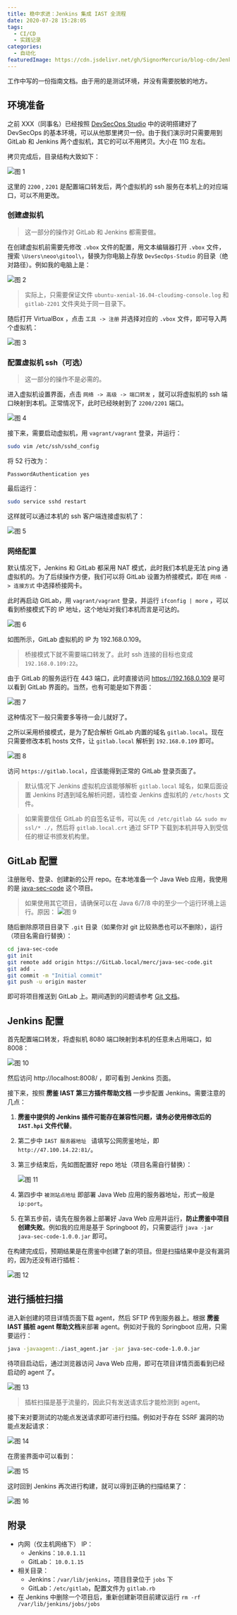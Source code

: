 ```yaml
---
title: 稳中求进：Jenkins 集成 IAST 全流程
date: 2020-07-28 15:28:05
tags:
  - CI/CD
  - 实践记录
categories:
  - 自动化
featuredImage: https://cdn.jsdelivr.net/gh/SignorMercurio/blog-cdn/JenkinsIAST/0.png
---
```


工作中写的一份指南文档。由于用的是测试环境，并没有需要脱敏的地方。

<!--more-->

## 环境准备

之前 XXX（同事名）已经按照 [DevSecOps Studio](https://github.com/hysnsec/DevSecOps-Studio) 中的说明搭建好了 DevSecOps 的基本环境，可以从他那里拷贝一份。由于我们演示时只需要用到 GitLab 和 Jenkins 两个虚拟机，其它的可以不用拷贝。大小在 11G 左右。

拷贝完成后，目录结构大致如下：

![图 1](https://cdn.jsdelivr.net/gh/SignorMercurio/blog-cdn/JenkinsIAST/1.png)

这里的 `2200` , `2201` 是配置端口转发后，两个虚拟机的 ssh 服务在本机上的对应端口，可以不用更改。

### 创建虚拟机

> 这一部分的操作对 GitLab 和 Jenkins 都需要做。

在创建虚拟机前需要先修改 `.vbox` 文件的配置，用文本编辑器打开 `.vbox` 文件，搜索 `\Users\neoo\gitool\`，替换为你电脑上存放 `DevSecOps-Studio` 的目录（绝对路径）。例如我的电脑上是：

![图 2](https://cdn.jsdelivr.net/gh/SignorMercurio/blog-cdn/JenkinsIAST/2.png)

> 实际上，只需要保证文件 `ubuntu-xenial-16.04-cloudimg-console.log` 和 `gitlab-2201` 文件夹处于同一目录下。

随后打开 VirtualBox ，点击 `工具 -> 注册` 并选择对应的 `.vbox` 文件，即可导入两个虚拟机：

![图 3](https://cdn.jsdelivr.net/gh/SignorMercurio/blog-cdn/JenkinsIAST/3.png)

### 配置虚拟机 ssh（可选）

> 这一部分的操作不是必需的。

进入虚拟机设置界面，点击 `网络 -> 高级 -> 端口转发` ，就可以将虚拟机的 ssh 端口映射到本机。正常情况下，此时已经映射到了 `2200/2201` 端口。

![图 4](https://cdn.jsdelivr.net/gh/SignorMercurio/blog-cdn/JenkinsIAST/4.png)

接下来，需要启动虚拟机，用 `vagrant/vagrant` 登录，并运行：

```bash
sudo vim /etc/ssh/sshd_config
```

将 52 行改为：

```
PasswordAuthentication yes
```

最后运行：

```bash
sudo service sshd restart
```

这样就可以通过本机的 ssh 客户端连接虚拟机了：

![图 5](https://cdn.jsdelivr.net/gh/SignorMercurio/blog-cdn/JenkinsIAST/5.png)

### 网络配置

默认情况下，Jenkins 和 GitLab 都采用 NAT 模式，此时我们本机是无法 ping 通虚拟机的。为了后续操作方便，我们可以将 GitLab 设置为桥接模式，即在 `网络 -> 连接方式` 中选择桥接网卡。

此时再启动 GitLab，用 `vagrant/vagrant` 登录，并运行 `ifconfig | more` ，可以看到桥接模式下的 IP 地址，这个地址对我们本机而言是可达的。

![图 6](https://cdn.jsdelivr.net/gh/SignorMercurio/blog-cdn/JenkinsIAST/6.png)

如图所示，GitLab 虚拟机的 IP 为 192.168.0.109。

> 桥接模式下就不需要端口转发了。此时 ssh 连接的目标也变成 `192.168.0.109:22`。

由于 GitLab 的服务运行在 443 端口，此时直接访问 https://192.168.0.109 是可以看到 GitLab 界面的。当然，也有可能是如下界面：

![图 7](https://cdn.jsdelivr.net/gh/SignorMercurio/blog-cdn/JenkinsIAST/7.png)

这种情况下一般只需要多等待一会儿就好了。

之所以采用桥接模式，是为了配合解析 GitLab 内置的域名 `gitlab.local`。现在只需要修改本机 hosts 文件，让 `gitlab.local` 解析到 `192.168.0.109` 即可。

![图 8](https://cdn.jsdelivr.net/gh/SignorMercurio/blog-cdn/JenkinsIAST/8.png)

访问 `https://gitlab.local`，应该能得到正常的 GitLab 登录页面了。

> 默认情况下 Jenkins 虚拟机应该能够解析 `gitlab.local` 域名，如果后面设置 Jenkins 时遇到域名解析问题，请检查 Jenkins 虚拟机的 `/etc/hosts` 文件。

> 如果需要信任 GitLab 的自签名证书，可以先 `cd /etc/gitlab && sudo mv ssl/* ./`，然后将 `gitlab.local.crt` 通过 SFTP 下载到本机并导入到受信任的根证书颁发机构里。

## GitLab 配置

注册账号、登录、创建新的公开 repo。在本地准备一个 Java Web 应用，我使用的是 [java-sec-code](https://github.com/JoyChou93/java-sec-code) 这个项目。

> 如果使用其它项目，请确保可以在 Java 6/7/8 中的至少一个运行环境上运行。原因：
> ![图 9](https://cdn.jsdelivr.net/gh/SignorMercurio/blog-cdn/JenkinsIAST/9.png)

随后删除原项目目录下 `.git` 目录（如果你对 git 比较熟悉也可以不删除），运行（项目名需自行替换）：

```bash
cd java-sec-code
git init
git remote add origin https://GitLab.local/merc/java-sec-code.git
git add .
git commit -m "Initial commit"
git push -u origin master
```

即可将项目推送到 GitLab 上。期间遇到的问题请参考 [Git 文档](https://git-scm.com/doc)。

## Jenkins 配置

首先配置端口转发，将虚拟机 8080 端口映射到本机的任意未占用端口，如 8008：

![图 10](https://cdn.jsdelivr.net/gh/SignorMercurio/blog-cdn/JenkinsIAST/10.png)

然后访问 http://localhost:8008/ ，即可看到 Jenkins 页面。

接下来，按照 **雳鉴 IAST 第三方插件帮助文档** 一步步配置 Jenkins。需要注意的几点：

1. **雳鉴中提供的 Jenkins 插件可能存在兼容性问题，请务必使用修改后的 `IAST.hpi` 文件代替**。

2. 第二步中 `IAST 服务器地址 ` 请填写公网雳鉴地址，即 `http://47.100.14.22:81/`。

3. 第三步结束后，先如图配置好 repo 地址（项目名需自行替换）：

   ![图 11](https://cdn.jsdelivr.net/gh/SignorMercurio/blog-cdn/JenkinsIAST/11.png)

4. 第四步中 `被测站点地址` 即部署 Java Web 应用的服务器地址，形式一般是 `ip:port`。

5. 在第五步前，请先在服务器上部署好 Java Web 应用并运行，**防止雳鉴中项目创建失败**。例如我的应用是基于 Springboot 的，只需要运行 `java -jar java-sec-code-1.0.0.jar` 即可。

在构建完成后，预期结果是在雳鉴中创建了新的项目。但是扫描结果中是没有漏洞的，因为还没有进行插桩：

![图 12](https://cdn.jsdelivr.net/gh/SignorMercurio/blog-cdn/JenkinsIAST/12.png)

## 进行插桩扫描

进入新创建的项目详情页面下载 agent，然后 SFTP 传到服务器上。根据 **雳鉴 IAST 插桩 agent 帮助文档**来部署 agent。例如对于我的 Springboot 应用，只需要运行：

```bash
java -javaagent:./iast_agent.jar -jar java-sec-code-1.0.0.jar
```

待项目启动后，通过浏览器访问 Java Web 应用，即可在项目详情页面看到已经启动的 agent 了。

![图 13](https://cdn.jsdelivr.net/gh/SignorMercurio/blog-cdn/JenkinsIAST/13.png)

> 插桩扫描是基于流量的，因此只有发送请求后才能检测到 agent。

接下来对要测试的功能点发送请求即可进行扫描。例如对于存在 SSRF 漏洞的功能点发起请求：

![图 14](https://cdn.jsdelivr.net/gh/SignorMercurio/blog-cdn/JenkinsIAST/14.png)

在雳鉴界面中可以看到：

![图 15](https://cdn.jsdelivr.net/gh/SignorMercurio/blog-cdn/JenkinsIAST/15.png)

这时回到 Jenkins 再次进行构建，就可以得到正确的扫描结果了：

![图 16](https://cdn.jsdelivr.net/gh/SignorMercurio/blog-cdn/JenkinsIAST/16.png)

## 附录

- 内网（仅主机网络下） IP：
  - Jenkins：`10.0.1.11`
  - GitLab： `10.0.1.15`
- 相关目录：
  - Jenkins：`/var/lib/jenkins`，项目目录位于 `jobs` 下
  - GitLab：`/etc/gitlab`，配置文件为 `gitlab.rb`
- 在 Jenkins 中删除一个项目后，重新创建新项目前建议运行 `rm -rf /var/lib/jenkins/jobs/jobs`
